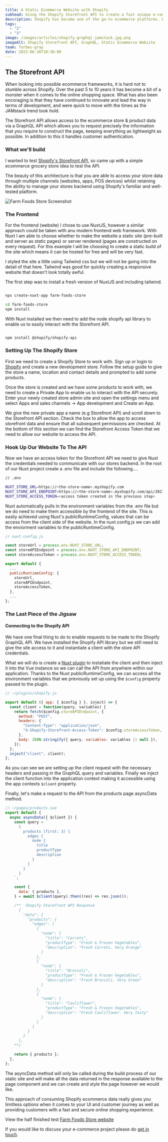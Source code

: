 ```yaml
---
title: A Static Ecommerce Website with Shopify
subhead: Using the Shopify Storefront API to create a fast unique e-commerce website
description: Shopify has become one of the go-to ecommerce platforms. We can create a simple fast online shopping experience hooking in to the Shopify Storefront API.
tags:
  - "2"
  - "3"
image: /images/articles/shopify-graphql-jamstack.jpg.png
imageAlt: Shopify Storefront API, GraphQL, Static Ecommerce Website
team: forbes-gray
date: 2022-06-26T10:30:00
---
```


## The Storefront API

When looking into possible ecommerce frameworks, it is hard not to stumble across Shopify. Over the past 5 to 10 years it has become a bit of a monster when it comes to the online shopping space. What has also been encoraging is that they have continued to innovate and lead the way in terms of development, and were quick to move with the times as the JAMstack trend took hold.

The Storefront API allows access to the ecommerce store & product data via a GraphQL API which allows you to request precisely the information that you require to construct the page, keeping everything as lightweight as possible. In addition to this it handles customer authentication.

### What we'll build

I wanted to test [Shopify's Storefront API](https://shopify.dev/api/storefront), so came up with a simple ecommerce grocery store idea to test the API.

The beauty of this architecture is that you are able to access your store data through multiple channels (websites, apps, POS devices) whilst retaining the ability to manage your stores backend using Shopify's familiar and well-tested platform.

![Farm Foods Store Screenshot](/images/articles/farm-foods-store.jpg)

### The Frontend

For the frontend (website) I chose to use NuxtJS, however a similar approach could be taken with anu modern frontend web framework. With Nuxt I am able to choose whether to make the website a static site (pre-built and server as static pages) or server rendered (pages are constructed on every request). For this example I will be choosing to create a static build of the site which means it can be hosted for free and will be very fast.

I styled the site a little using Tailwind css but we will not be going into the detail of that here. Tailwind was good for quickly creating a responsive website that doesn't look totally awful.

The first step was to install a fresh version of NuxtJS and including tailwind.

```bash

npx create-nuxt-app farm-foods-store

cd farm-foods-store
npm install

```

With Nuxt installed we then need to add the node shopify api library to enable us to easily interact with the Storefront API.

```bash

npm install @shopify/shopify-api

```

### Setting Up The Shopify Store

First we need to create a Shopify Store to work with. Sign up or login to [Shopify](https://shopify.com) and create a new development store. Follow the setup guide to give the store a name, location and contact details and prompted to add some products.

Once the store is created and we have some products to work with, we need to create a Private App to enable us to interact with the API securely. Enter your newly created store admin site and open the settings menu and select Apps and sales channels -> App development and Create an App.

We give the new private app a name (e.g Storefront API) and scroll down to the Storefront API section. Check the box to allow the app to access storefront data and ensure that all subsequent permissions are checked. At the bottom of this section we can find the Storefront Access Token that we need to allow our website to access the API.

### Hook Up Our Website To The API

Now we have an access token for the Storefront API we need to give Nuxt the credentials needed to communicate with our stores backend. In the root of our Nuxt project create a .env file and include the following....

```bash
// .env

NUXT_STORE_URL=https://<the-store-name>.myshopify.com
NUXT_STORE_API_ENDPOINT=https://<the-store-name>.myshopify.com/api/2021-10/graphql.json
NUXT_STORE_ACCESS_TOKEN=<access token created in the previous step>

```

Nuxt automatically pulls in the environment variables from the .env file but we do need to make them accessible by the frontend of the site. This is easliy achieved using Nuxt's publicRuntimeConfig, values that can be access from the client side of the website. In the nuxt.config.js we can add the enviorment variables to the publicRuntimeConfig.

```javascript
// nuxt.config.js

const storeUrl = process.env.NUXT_STORE_URL;
const storeAPIEndpoint = process.env.NUXT_STORE_API_ENDPOINT;
const storeAccessToken = process.env.NUXT_STORE_ACCESS_TOKEN;

export default {
  ...
  publicRuntimeConfig: {
    storeUrl,
    storeAPIEndpoint,
    storeAccessToken,
  },
  ...
};
```

### The Last Piece of the Jigsaw

#### Connecting to the Shopify API

We have one final thing to do to enable requests to be made to the Shopify GraphQL API. We have installed the Shopify API library but we still need to give the site access to it and instantiate a client with the store API credentials.

What we will do is create a [Nuxt plugin](https://nuxtjs.org/docs/directory-structure/plugins) to instatiate the client and then inject it into the Vue instance so we can call the API from anywhere within our application. Thanks to the Nuxt publicRuntimeConfig, we can access all the environment variables that we previously set up using the `$config` property passed to the plugin.

```javascript
// ~/plugins/shopify.js

export default ({ app: { $config } }, inject) => {
  const client = function(query, variables) {
    return fetch($config.storeAPIEndpoint, {
      method: "POST",
      headers: {
        "Content-Type": "application/json",
        "X-Shopify-Storefront-Access-Token": $config.storeAccessToken,
      },
      body: JSON.stringify({ query, variables: variables || null }),
    });
  };
  inject("client", client);
};
```

As you can see we are setting up the client request with the necessary headers and passing in the GraphQL query and variables. Finally we inject the client function into the application context making it accessible using the app contexts `$client` property.

Finally, let's make a request to the API from the products page asyncData method.

```javascript
// ~/pages/products.vue
export default {
  async asyncData({ $client }) {
    const query = `
      {
        products (first: 3) {
          edges {
            node {
              title
              productType
              description
            }
          }
        }
      }
    `;

    const {
      data: { products },
    } = await $client(query).then((res) => res.json());

    /**  Shopify Storefront API Response
      {
        "data": {
          "products": {
            "edges": [
              {
                "node": {
                  "title": "Carrots",
                  "productType": "Fresh & Frozen Vegetables",
                  "description": "Fresh Carrots. Very Orange"
                }
              },
              {
                "node": {
                  "title": "Broccoli",
                  "productType": "Fresh & Frozen Vegetables",
                  "description": "Fresh Broccoli. Very Green"
                }
              },
              {
                "node": {
                  "title": "Cauliflower",
                  "productType": "Fresh & Frozen Vegetables",
                  "description": "Fresh Cauliflower. Very Tasty"
                }
              }
            ]
          }
        }
      },
    **/

    return { products };
  },
};
```

The asyncData method will only be called during the build process of our static site and will make all the data returned in the response available to the page component and we can create and style the page however we would like.

This approach of consuming Shopify ecommerce data really gives you limitless options when it comes to your UI and customer journey as well as providing customers with a fast and secure online shopping experience.

View the half finished test [Farm Foods Store website](https://farm-foods-store.netlify.app/)

If you would like to discuss your e-commerce project please do [get in touch](/contact/).
